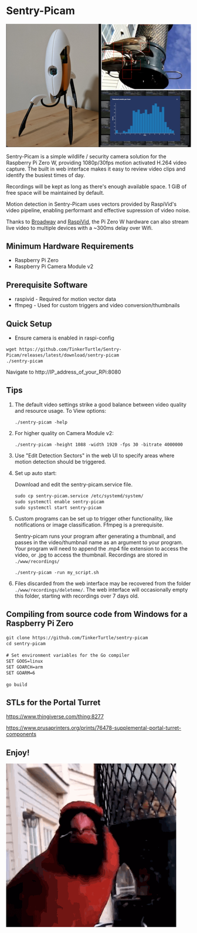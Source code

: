 # Sentry-Picam

![Mosaic of a 3d printed sentry turret, bird, and screenshot of a bar graph](https://raw.githubusercontent.com/TinkerTurtle/TinkerTurtle.github.io/main/img/sentry-picam.png)

Sentry-Picam is a simple wildlife / security camera solution for the Raspberry Pi Zero W, providing 1080p/30fps motion activated H.264 video capture. The built in web interface makes it easy to review video clips and identify the busiest times of day.

Recordings will be kept as long as there's enough available space. 1 GiB of free space will be maintained by default.

Motion detection in Sentry-Picam uses vectors provided by RaspiVid's video pipeline, enabling performant and effective supression of video noise.

Thanks to [Broadway](https://github.com/mbebenita/Broadway) and [RaspiVid](https://github.com/raspberrypi/userland/blob/master/host_applications/linux/apps/raspicam/RaspiVid.c), the Pi Zero W hardware can also stream live video to multiple devices with a ~300ms delay over Wifi.


## Minimum Hardware Requirements
* Raspberry Pi Zero
* Raspberry Pi Camera Module v2

## Prerequisite Software
* raspivid  - Required for motion vector data
* ffmpeg    - Used for custom triggers and video conversion/thumbnails

## Quick Setup
* Ensure camera is enabled in raspi-config
```
wget https://github.com/TinkerTurtle/Sentry-Picam/releases/latest/download/sentry-picam
./sentry-picam
```

Navigate to http://IP_address_of_your_RPi:8080


## Tips
1. The default video settings strike a good balance between video quality and resource usage.
To View options:
    ```
    ./sentry-picam -help
    ```
2. For higher quality on Camera Module v2:
    ```
    ./sentry-picam -height 1088 -width 1920 -fps 30 -bitrate 4000000
    ```

3. Use "Edit Detection Sectors" in the web UI to specify areas where motion detection should be triggered.

4. Set up auto start:
    
    Download and edit the sentry-picam.service file.
    ```
    sudo cp sentry-picam.service /etc/systemd/system/
    sudo systemctl enable sentry-picam
    sudo systemctl start sentry-picam
    ```

5. Custom programs can be set up to trigger other functionality, like notifications or image classification. Ffmpeg is a prerequisite. 

    Sentry-picam runs your program after generating a thumbnail, and passes in the video/thumbnail name as an argument to your program. Your program will need to append the .mp4 file extension to access the video, or .jpg to access the thumbnail. Recordings are stored in ```./www/recordings/```
    ```
    ./sentry-picam -run my_script.sh
    ```

6. Files discarded from the web interface may be recovered from the folder ```./www/recordings/deleteme/```. The web interface will occasionally empty this folder, starting with recordings over 7 days old.

## Compiling from source code from Windows for a Raspberry Pi Zero
```
git clone https://github.com/TinkerTurtle/sentry-picam
cd sentry-picam

# Set environment variables for the Go compiler
SET GOOS=linux
SET GOARCH=arm
SET GOARM=6

go build
```

## STLs for the Portal Turret
https://www.thingiverse.com/thing:8277

https://www.prusaprinters.org/prints/76478-supplemental-portal-turret-components
## Enjoy!
![Cardinal swinging on a birdfeeder while eating birdfeed](https://raw.githubusercontent.com/TinkerTurtle/TinkerTurtle.github.io/main/img/cardinal.gif)

